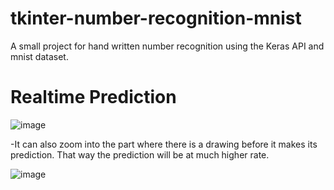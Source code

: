 # tkinter-number-recognition-mnist
A small project for hand written number recognition using the Keras API and mnist dataset.


# Realtime Prediction
![image](https://user-images.githubusercontent.com/62817155/107864437-279ca500-6e6d-11eb-8397-90bb4005759b.png)

-It can also zoom into the part where there is a drawing before it makes its prediction. That way the prediction will be at much higher rate.


![image](https://user-images.githubusercontent.com/62817155/107864450-3edb9280-6e6d-11eb-87ef-6c5eb996064a.png)
